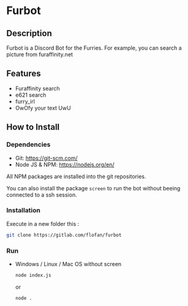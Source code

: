 # Furbot

## Description

Furbot is a Discord Bot for the Furries.
For example, you can search a picture from furaffinity.net

## Features

- Furaffinity search
- e621 search
- furry_irl
- OwOfy your text UwU

## How to Install

### Dependencies

- Git: <https://git-scm.com/>
- Node JS & NPM: <https://nodejs.org/en/>

All NPM packages are installed into the git repositories.

You can also install the package `screen` to run the bot without beeing connected to a ssh session.

### Installation

Execute in a new folder this :

```bash
git clone https://gitlab.com/flofan/furbot
```

### Run

- Windows / Linux / Mac OS without screen

  ```bash
  node index.js
  ```

  or

  ```bash
  node .
  ```
